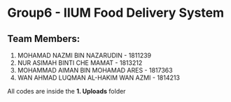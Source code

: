# Group6 - IIUM Food Delivery System

## Team Members:
1. MOHAMAD NAZMI BIN NAZARUDIN - 1811239
2. NUR ASIMAH BINTI CHE MAMAT - 1813212
3. MOHAMMAD AIMAN BIN MOHAMAD ARES - 1817363
4. WAN AHMAD LUQMAN AL-HAKIM WAN AZMI - 1814213

All codes are inside the **1. Uploads** folder
